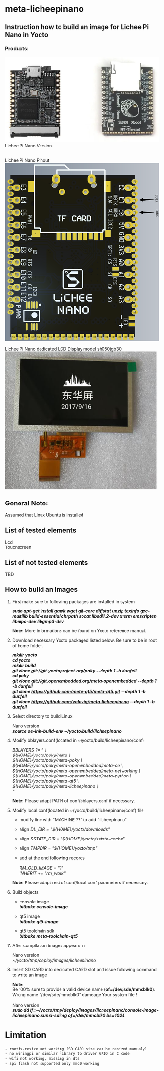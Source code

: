 # meta-licheepinano

## Instruction how to build an image for Lichee Pi Nano in Yocto

### Products:

![Schematic](licheepi-nano.png) <br>
Lichee Pi Nano Version <br>
<br>

Lichee Pi Nano Pinout <br>
![Pinout](licheepinano-pinout.png) <br>

Lichee Pi Nano dedicated LCD Display model sh050jgb30 <br>
![Display](licheepi-zero-nano-lcd-display.jpg) <br>

## General Note:
Assumed that Linux Ubuntu is installed

## List of tested elements

Lcd <br>
Touchscreen <br>

## List of not tested elements

TBD <br>

## How to build an images

1. First make sure to following packages are installed in system

    ***sudo apt-get install gawk wget git-core diffstat unzip texinfo gcc-multilib build-essential chrpath socat libsdl1.2-dev xterm emscripten libmpc-dev libgmp3-dev***

    **Note:**
    More informations can be found on Yocto reference manual.

2. Download necessary Yocto packaged listed below. Be sure to be in root of home folder.

	***mkdir yocto***<br>
	***cd yocto*** <br>
	***mkdir build*** <br>
	***git clone git://git.yoctoproject.org/poky --depth 1 -b dunfell*** <br>
        ***cd poky*** <br>
	***git clone git://git.openembedded.org/meta-openembedded --depth 1 -b dunfell*** <br>
	***git clone https://github.com/meta-qt5/meta-qt5.git --depth 1 -b dunfell*** <br>
	***git clone https://github.com/voloviq/meta-licheepinano --depth 1 -b dunfell*** <br>

3. Select directory to build Linux

    Nano version <br>
	***source oe-init-build-env ~/yocto/build/licheepinano*** <br>

4. Modify bblayers.conf(located in ~/yocto/build/licheepinano/conf)

    *BBLAYERS ?= " \\\
      ${HOME}/yocto/poky/meta \\\
      ${HOME}/yocto/poky/meta-poky \\\
      ${HOME}/yocto/poky/meta-openembedded/meta-oe \\\
      ${HOME}/yocto/poky/meta-openembedded/meta-networking \\\
      ${HOME}/yocto/poky/meta-openembedded/meta-python \\\
      ${HOME}/yocto/poky/meta-qt5 \\\
      ${HOME}/yocto/poky/meta-licheepinano \\\
      "*<br>

    **Note:** Please adapt PATH of conf/bblayers.conf if necessary. <br>

5. Modify local.conf(located in ~/yocto/build/licheepinano/conf) file

    - modify line with "MACHINE ??" to add "licheepinano"

    - align *DL_DIR = "${HOME}/yocto/downloads"* <br>

    - align *SSTATE_DIR = "${HOME}/yocto/sstate-cache"* <br>
    
    - align *TMPDIR = "${HOME}/yocto/tmp"* <br>
    
    - add at the end following records <br> <br>
    	*RM_OLD_IMAGE = "1"* <br>
	*INHERIT += "rm_work"* <br>

    **Note:** Please adapt rest of conf/local.conf parameters if necessary. <br>

6. Build objects

    - console image <br>
      ***bitbake console-image*** <br>

    - qt5 image <br>
      ***bitbake qt5-image*** <br>

    - qt5 toolchain sdk <br>
      ***bitbake meta-toolchain-qt5*** <br>

7. After compilation images appears in

    Nano version <br>
	*~/yocto/tmp/deploy/images/licheepinano* <br>

8. Insert SD CARD into dedicated CARD slot and issue following command to write an image

    **Note:** <br>
    Be 100% sure to provide a valid device name (**of=/dev/sde/mmcblk0**). Wrong name "/dev/sde/mmcblk0" dameage Your system file ! <br> <br>
        Nano version <br>
    	***sudo dd if=~/yocto/tmp/deploy/images/licheepinano/console-image-licheepinano.sunxi-sdimg of=/dev/mmcblk0 bs=1024*** <br>

# Limitation

	- rootfs-resize not working (SD CARD size can be resized manualy)
	- no wiringpi or similar library to driver GPIO in C code
	- wifi not working, missing in dts
	- spi flash not supported only mmc0 working
